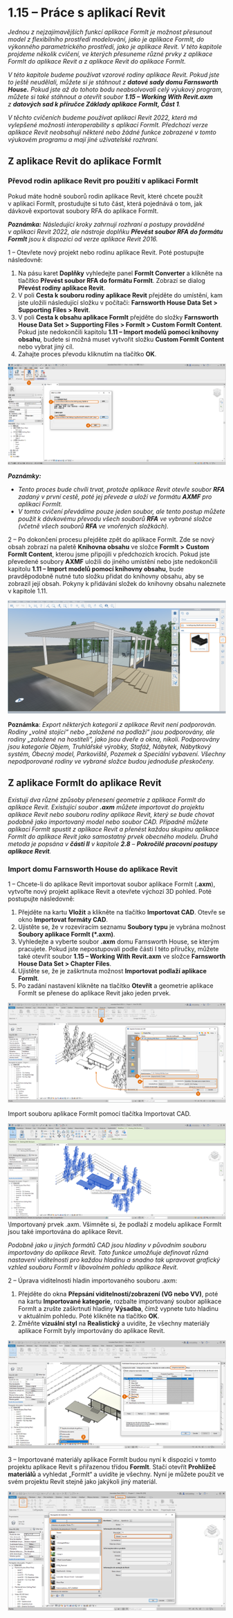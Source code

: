 # 1.15 – Práce s aplikací Revit

_Jednou z nejzajímavějších funkcí aplikace FormIt je možnost přesunout model z flexibilního prostředí modelování, jako je aplikace FormIt, do výkonného parametrického prostředí, jako je aplikace Revit. V této kapitole projdeme několik cvičení, ve kterých přesuneme různé prvky z aplikace FormIt do aplikace Revit a z aplikace Revit do aplikace FormIt._

_V této kapitole budeme používat vzorové rodiny aplikace Revit. Pokud jste to ještě neudělali, můžete si je stáhnout z **datové sady domu Farnsworth House.** Pokud jste až do tohoto bodu neabsolvovali celý výukový program, můžete si také stáhnout a otevřít soubor **1.15 – Working With Revit.axm** z **datových sad k příručce Základy aplikace FormIt, Část 1**._

_V těchto cvičeních budeme používat aplikaci Revit 2022, která má vylepšené možnosti interoperability s aplikací FormIt. Předchozí verze aplikace Revit neobsahují některé nebo žádné funkce zobrazené v tomto výukovém programu a mají jiné uživatelské rozhraní._

## Z aplikace Revit do aplikace FormIt

### Převod rodin aplikace Revit pro použití v aplikaci FormIt

Pokud máte hodně souborů rodin aplikace Revit, které chcete použít v aplikaci FormIt, prostudujte si tuto část, která pojednává o tom, jak dávkově exportovat soubory RFA do aplikace FormIt.

_**Poznámka:**_ _Následující kroky zahrnují rozhraní a postupy prováděné v aplikaci Revit 2022, ale nástroje doplňku_ _**Převést soubor RFA do formátu FormIt**_ _jsou k dispozici od verze aplikace Revit 2016._

1 – Otevřete nový projekt nebo rodinu aplikace Revit. Poté postupujte následovně:

1. Na pásu karet **Doplňky** vyhledejte panel **FormIt Converter** a klikněte na tlačítko **Převést soubor RFA do formátu FormIt**. Zobrazí se dialog **Převést rodiny aplikace Revit**.
2. V poli **Cesta k souboru rodiny aplikace Revit** přejděte do umístění, kam jste uložili následující složku v počítači: **Farnsworth House Data Set > Supporting Files > Revit**.
3. V poli **Cesta k obsahu aplikace FormIt** přejděte do složky **Farnsworth House Data Set > Supporting Files > FormIt > Custom FormIt Content**. Pokud jste nedokončili kapitolu **1.11 – Import modelů pomocí knihovny obsahu**, budete si možná muset vytvořit složku **Custom FormIt Content** nebo vybrat jiný cíl.
4. Zahajte proces převodu kliknutím na tlačítko **OK**.

![](<../../.gitbook/assets/0 (23).png>)

_**Poznámky:**_

* _Tento proces bude chvíli trvat, protože aplikace Revit otevře soubor_ _**RFA**_ _zadaný v první cestě, poté jej převede a uloží ve formátu_ _**AXMF**_ _pro aplikaci FormIt._
* _V tomto cvičení převádíme pouze jeden soubor, ale tento postup můžete použít k dávkovému převodu všech souborů_ _**RFA**_ _ve vybrané složce (včetně všech souborů_ _**RFA**_ _ve vnořených složkách)._

2 – Po dokončení procesu přejděte zpět do aplikace FormIt. Zde se nový obsah zobrazí na paletě **Knihovna obsahu** ve složce **FormIt >** **Custom FormIt Content**, kterou jsme připojili v předchozích krocích. Pokud jste převedené soubory **AXMF** uložili do jiného umístění nebo jste nedokončili kapitolu **1.11 – Import modelů pomocí knihovny obsahu**, bude pravděpodobně nutné tuto složku přidat do knihovny obsahu, aby se zobrazil její obsah. Pokyny k přidávání složek do knihovny obsahu naleznete v kapitole 1.11.

![](<../../.gitbook/assets/1 (24).png>)‌

**Poznámka**: _Export některých kategorií z aplikace Revit není podporován. Rodiny „volně stojící“ nebo „založené na podlaží“ jsou podporovány, ale rodiny „založené na hostiteli“, jako jsou dveře a okna, nikoli. Podporovány jsou kategorie Objem, Truhlářské výrobky, Stafáž, Nábytek, Nábytkový systém, Obecný model, Parkoviště, Pozemek a Speciální vybavení. Všechny nepodporované rodiny ve vybrané složce budou jednoduše přeskočeny._

## Z aplikace FormIt do aplikace Revit

_Existují dva různé způsoby přenesení geometrie z aplikace FormIt do aplikace Revit. Existující soubor_ _**.axm** můžete importovat do projektu aplikace Revit nebo souboru rodiny aplikace Revit, který se bude chovat podobně jako importovaný model nebo soubor CAD. Případně můžete aplikaci FormIt spustit z aplikace Revit a přenést každou skupinu aplikace FormIt do aplikace Revit jako samostatný prvek obecného modelu. Druhá metoda je popsána v **části II** v kapitole_ _**2.8**_ – _**Pokročilé pracovní postupy aplikace Revit**._

### Import domu Farnsworth House do aplikace Revit

1 – Chcete-li do aplikace Revit importovat soubor aplikace FormIt (**.axm**), vytvořte nový projekt aplikace Revit a otevřete výchozí 3D pohled. Poté postupujte následovně:

1. Přejděte na kartu **Vložit** a klikněte na tlačítko **Importovat CAD**. Otevře se okno **Importovat formáty CAD**.
2. Ujistěte se, že v rozevíracím seznamu **Soubory typu** je vybrána možnost **Soubory aplikace FormIt (\*.axm)**.
3. Vyhledejte a vyberte soubor **.axm** domu Farnsworth House, se kterým pracujete. Pokud jste nepostupovali podle části I této příručky, můžete také otevřít soubor **1.15 – Working With Revit.axm** ve složce **Farnsworth House Data Set > Chapter Files**.
4. Ujistěte se, že je zaškrtnuta možnost **Importovat podlaží aplikace FormIt**.
5. Po zadání nastavení klikněte na tlačítko **Otevřít** a geometrie aplikace FormIt se přenese do aplikace Revit jako jeden prvek.

![](<../../.gitbook/assets/2 (24) (1).png>)

Import souboru aplikace FormIt pomocí tlačítka Importovat CAD.

![](<../../.gitbook/assets/3 (21) (1).png>)\Importovaný prvek .axm. Všimněte si, že podlaží z modelu aplikace FormIt jsou také importována do aplikace Revit.

_Podobně jako u jiných formátů CAD jsou hladiny v původním souboru importovány do aplikace Revit. Tato funkce umožňuje definovat různá nastavení viditelnosti pro každou hladinu a snadno tak upravovat grafický vzhled souboru FormIt v libovolném pohledu aplikace Revit._

2 – Úprava viditelnosti hladin importovaného souboru .axm:

1. Přejděte do okna **Přepsání viditelnosti/zobrazení (VG nebo VV)**, poté na kartu **Importované kategorie**, rozbalte importovaný soubor aplikace FormIt a zrušte zaškrtnutí hladiny **Výsadba**, čímž vypnete tuto hladinu v aktuálním pohledu. Poté klikněte na tlačítko **OK**.
2. Změňte **vizuální styl** na **Realistický** a uvidíte, že všechny materiály aplikace FormIt byly importovány do aplikace Revit.

![](<../../.gitbook/assets/4 (20) (1).png>)

3 – Importované materiály aplikace FormIt budou nyní k dispozici v tomto projektu aplikace Revit s přiřazenou třídou **FormIt**. Stačí otevřít **Prohlížeč materiálů** a vyhledat „FormIt“ a uvidíte je všechny. Nyní je můžete použít ve svém projektu Revit stejně jako jakýkoli jiný materiál.

![](<../../.gitbook/assets/5 (19) (1).png>)
